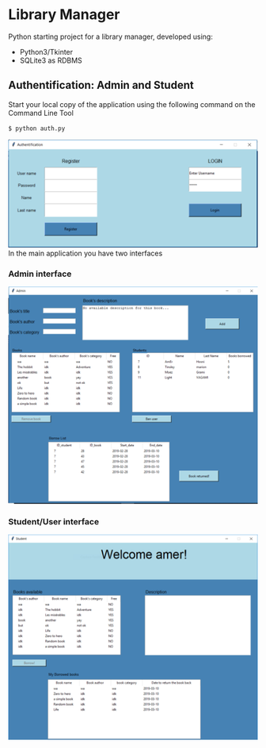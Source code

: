 
# Library Manager
Python starting project for a library manager, developed using:
  - Python3/Tkinter
  - SQLite3 as RDBMS
## Authentification: Admin and Student
Start your local copy of the application using the following command on the Command Line Tool
```sh
$ python auth.py
```
![Main Screen](screenshots/auth.PNG)
In the main application you have two interfaces
### Admin interface
![Main Screen](screenshots/Admin/admin_main.PNG)
### Student/User interface
![Main Screen](screenshots/Student/student_main.PNG)

